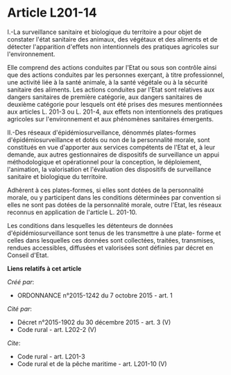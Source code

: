 # Article L201-14

I.-La surveillance sanitaire et biologique du territoire a pour objet de constater l'état sanitaire des animaux, des végétaux
et des aliments et de détecter l'apparition d'effets non intentionnels des pratiques agricoles sur l'environnement. 

Elle comprend des actions conduites par l'Etat ou sous son contrôle ainsi que des actions conduites par les personnes
exerçant, à titre professionnel, une activité liée à la santé animale, à la santé végétale ou à la sécurité sanitaire des
aliments. Les actions conduites par l'Etat sont relatives aux dangers sanitaires de première catégorie, aux dangers
sanitaires de deuxième catégorie pour lesquels ont été prises des mesures mentionnées aux articles L. 201-3 ou L. 201-4, aux
effets non intentionnels des pratiques agricoles sur l'environnement et aux phénomènes sanitaires émergents. 

II.-Des réseaux d'épidémiosurveillance, dénommés plates-formes d'épidémiosurveillance et dotés ou non de la personnalité
morale, sont constitués en vue d'apporter aux services compétents de l'Etat et, à leur demande, aux autres gestionnaires de
dispositifs de surveillance un appui méthodologique et opérationnel pour la conception, le déploiement, l'animation, la
valorisation et l'évaluation des dispositifs de surveillance sanitaire et biologique du territoire. 

Adhèrent à ces plates-formes, si elles sont dotées de la personnalité morale, ou y participent dans les conditions
déterminées par convention si elles ne sont pas dotées de la personnalité morale, outre l'Etat, les réseaux reconnus en
application de l'article L. 201-10. 

Les conditions dans lesquelles les détenteurs de données d'épidémiosurveillance sont tenus de les transmettre à une plate-
forme et celles dans lesquelles ces données sont collectées, traitées, transmises, rendues accessibles, diffusées et
valorisées sont définies par décret en Conseil d'Etat.

**Liens relatifs à cet article**

_Créé par_:

  - ORDONNANCE n°2015-1242 du 7 octobre 2015 - art. 1

_Cité par_:

  - Décret n°2015-1902 du 30 décembre 2015 - art. 3 (V)
  - Code rural - art. L202-2 (V)

_Cite_:

  - Code rural - art. L201-3
  - Code rural et de la pêche maritime - art. L201-10 (V)
